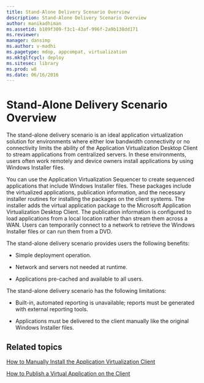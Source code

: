 ```yaml
---
title: Stand-Alone Delivery Scenario Overview
description: Stand-Alone Delivery Scenario Overview
author: manikadhiman
ms.assetid: b109f309-f3c1-43af-996f-2a9b138dd171
ms.reviewer: 
manager: dansimp
ms.author: v-madhi
ms.pagetype: mdop, appcompat, virtualization
ms.mktglfcycl: deploy
ms.sitesec: library
ms.prod: w8
ms.date: 06/16/2016
---
```



# Stand-Alone Delivery Scenario Overview


The stand-alone delivery scenario is an ideal application virtualization solution for environments where either low bandwidth connectivity or no connectivity limits the ability of the Application Virtualization Desktop Client to stream applications from centralized servers. In these environments, users often work remotely and device owners install applications by using Windows Installer files.

You can use the Application Virtualization Sequencer to create sequenced applications that include Windows Installer files. These packages include the virtualized applications, publication information, and the necessary installer routines for installing the packages on the client systems. The installer adds the virtual application package to the Microsoft Application Virtualization Desktop Client. The publication information is configured to load applications from a local location rather than stream them across a WAN. Users can temporarily connect to a network to retrieve the Windows Installer files or can run them from a DVD.

The stand-alone delivery scenario provides users the following benefits:

-   Simple deployment operation.

-   Network and servers not needed at runtime.

-   Applications pre-cached and available to all users.

The stand-alone delivery scenario has the following limitations:

-   Built-in, automated reporting is unavailable; reports must be generated with external reporting tools.

-   Applications must be delivered to the client manually like the original Windows Installer files.

## Related topics


[How to Manually Install the Application Virtualization Client](how-to-manually-install-the-application-virtualization-client.md)

[How to Publish a Virtual Application on the Client](how-to-publish-a-virtual-application-on-the-client.md)

 

 





